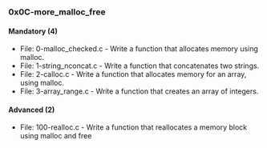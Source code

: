 ### 0x0C-more_malloc_free

#### Mandatory (4)
- File: 0-malloc_checked.c - Write a function that allocates memory using malloc.
- File: 1-string_nconcat.c - Write a function that concatenates two strings.
- File: 2-calloc.c - Write a function that allocates memory for an array, using malloc.
- File: 3-array_range.c - Write a function that creates an array of integers.

#### Advanced (2)
- File: 100-realloc.c - Write a function that reallocates a memory block using malloc and free

